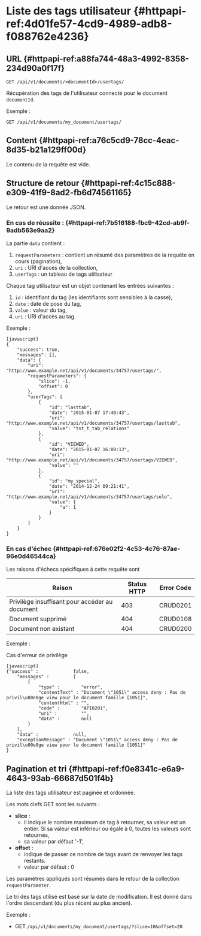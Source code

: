 # Liste des tags utilisateur {#httpapi-ref:4d01fe57-4cd9-4989-adb8-f088762e4236}
## URL  {#httpapi-ref:a88fa744-48a3-4992-8358-234d90a0f17f}

    GET /api/v1/documents/<documentId>/usertags/

Récupération des tags de l'utilisateur connecté pour le document `documentId`.

Exemple :

    GET /api/v1/documents/my_document/usertags/


## Content  {#httpapi-ref:a76c5cd9-78cc-4eac-8d35-b21a129ff00d}

Le contenu de la requête est vide.

## Structure de retour  {#httpapi-ref:4c15c888-e309-41f9-8ad2-fb6d74561165}

Le retour est une donnée JSON.

### En cas de réussite :  {#httpapi-ref:7b516188-fbc9-42cd-ab9f-9adb563e9aa2}

La partie `data` contient :

1.  `requestParameters` : contient un résumé des paramètres de la requête en cours (pagination),
1.  `uri` : URI d'accès de la collection,
1.  `userTags` : un tableau de tags utilisateur 

Chaque tag utilisateur est un objet contenant les entrées suivantes :

1.  `id` : identifiant du tag (les identifiants sont sensibles à la casse),
1.  `date` : date de pose du tag,
1.  `value` : valeur du tag,
1.  `uri` : URI d'accès au tag.

Exemple :

    [javascript]
    {
        "success": true,
        "messages": [],
        "data": {
            "uri": "http://www.example.net/api/v1/documents/34757/usertags/",
            "requestParameters": {
                "slice": -1,
                "offset": 0
            },
            "userTags": [
                {
                    "id": "lasttab",
                    "date": "2015-01-07 17:40:43",
                    "uri": "http://www.example.net/api/v1/documents/34757/usertags/lasttab",
                    "value": "tst_t_tab_relations"
                },
                {
                    "id": "VIEWED",
                    "date": "2015-01-07 16:09:13",
                    "uri": "http://www.example.net/api/v1/documents/34757/usertags/VIEWED",
                    "value": ""
                },
                {
                    "id": "my_special",
                    "date": "2014-12-24 09:21:41",
                    "uri": "http://www.example.net/api/v1/documents/34757/usertags/solo",
                    "value": {
                        "a": 1
                    }
                }
            ]
        }
    }


### En cas d'échec  {#httpapi-ref:676e02f2-4c53-4c76-87ae-96e0d46544ca}

Les raisons d'échecs spécifiques à cette requête sont 

|                     Raison                     | Status HTTP | Error Code |
| ---------------------------------------------- | ----------- | ---------- |
| Privilège insuffisant pour accéder au document |         403 | CRUD0201   |
| Document supprimé                              |         404 | CRUD0108   |
| Document non existant                          |         404 | CRUD0200   |

Exemple : 

Cas d'erreur de privilège

    [javascript]
    {"success" :             false,
        "messages" :         [
            {
                "type" :        "error",
                "contentText" : "Document \"1051\" access deny : Pas de privil\u00e8ge view pour le document famille [1051]",
                "contentHtml" : "",
                "code" :        "API0201",
                "uri" :         "",
                "data" :        null
            }
        ],
        "data" :             null,
        "exceptionMessage" : "Document \"1051\" access deny : Pas de privil\u00e8ge view pour le document famille [1051]"
    }



## Pagination et tri {#httpapi-ref:f0e8341c-e6a9-4643-93ab-66687d501f4b}


La liste des tags utilisateur est paginée et ordonnée.

Les mots clefs GET sont les suivants :

* **slice** : 
  * il indique le nombre maximum de tag à retourner, sa valeur est un entier. 
    Si sa valeur est inférieur ou égale à 0, toutes les valeurs sont retournés,
  * sa valeur par défaut '-1',
* **offset** :
  * indique de passer ce nombre de tags avant de renvoyer les tags restants.
  * valeur par défaut : 0

<span class="flag inline nota-bene"></span> Les paramètres appliqués sont résumés 
dans le retour de la collection 
`requestParameter`.

Le tri des tags utilisé est basé sur la date de modification. Il est donné dans
l'ordre descendant (du plus récent au plus ancien).

Exemple : 

* GET `/api/v1/documents/my_document/usertags/?slice=10&offset=20`


